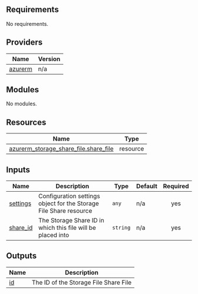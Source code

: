<!-- BEGIN_TF_DOCS -->
## Requirements

No requirements.

## Providers

| Name | Version |
|------|---------|
| <a name="provider_azurerm"></a> [azurerm](#provider\_azurerm) | n/a |

## Modules

No modules.

## Resources

| Name | Type |
|------|------|
| [azurerm_storage_share_file.share_file](https://registry.terraform.io/providers/hashicorp/azurerm/latest/docs/resources/storage_share_file) | resource |

## Inputs

| Name | Description | Type | Default | Required |
|------|-------------|------|---------|:--------:|
| <a name="input_settings"></a> [settings](#input\_settings) | Configuration settings object for the Storage File Share resource | `any` | n/a | yes |
| <a name="input_share_id"></a> [share\_id](#input\_share\_id) | The Storage Share ID in which this file will be placed into | `string` | n/a | yes |

## Outputs

| Name | Description |
|------|-------------|
| <a name="output_id"></a> [id](#output\_id) | The ID of the Storage File Share File |
<!-- END_TF_DOCS -->